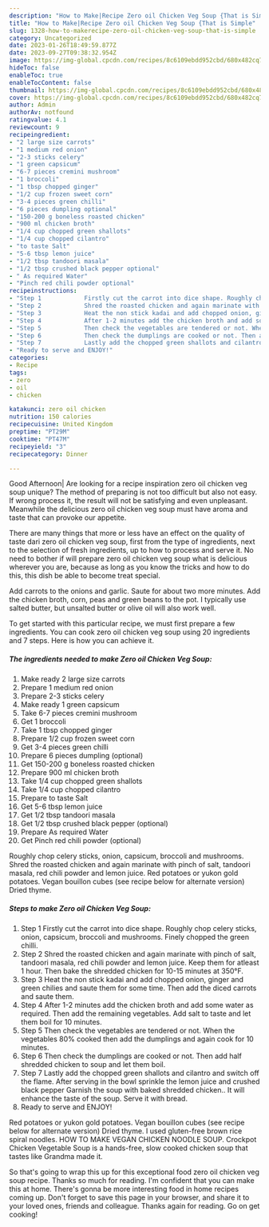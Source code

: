 ```yaml
---
description: "How to Make|Recipe Zero oil Chicken Veg Soup {That is Simple"
title: "How to Make|Recipe Zero oil Chicken Veg Soup {That is Simple"
slug: 1328-how-to-makerecipe-zero-oil-chicken-veg-soup-that-is-simple
category: Uncategorized
date: 2023-01-26T18:49:59.877Z
date: 2023-09-27T09:38:32.954Z
image: https://img-global.cpcdn.com/recipes/8c6109ebdd952cbd/680x482cq70/zero-oil-chicken-veg-soup-recipe-main-photo.jpg
hideToc: false
enableToc: true
enableTocContent: false
thumbnail: https://img-global.cpcdn.com/recipes/8c6109ebdd952cbd/680x482cq70/zero-oil-chicken-veg-soup-recipe-main-photo.jpg
cover: https://img-global.cpcdn.com/recipes/8c6109ebdd952cbd/680x482cq70/zero-oil-chicken-veg-soup-recipe-main-photo.jpg
author: Admin
authorAv: notfound
ratingvalue: 4.1
reviewcount: 9
recipeingredient:
- "2 large size carrots"
- "1 medium red onion"
- "2-3 sticks celery"
- "1 green capsicum"
- "6-7 pieces cremini mushroom"
- "1 broccoli"
- "1 tbsp chopped ginger"
- "1/2 cup frozen sweet corn"
- "3-4 pieces green chilli"
- "6 pieces dumpling optional"
- "150-200 g boneless roasted chicken"
- "900 ml chicken broth"
- "1/4 cup chopped green shallots"
- "1/4 cup chopped cilantro"
- "to taste Salt"
- "5-6 tbsp lemon juice"
- "1/2 tbsp tandoori masala"
- "1/2 tbsp crushed black pepper optional"
- " As required Water"
- "Pinch red chili powder optional"
recipeinstructions:
- "Step 1            Firstly cut the carrot into dice shape. Roughly chop celery sticks, onion, capsicum, broccoli and mushrooms. Finely chopped the green chilli."
- "Step 2            Shred the roasted chicken and again marinate with pinch of salt, tandoori masala, red chili powder and lemon juice. Keep them for atleast 1 hour. Then bake the shredded chicken for 10-15 minutes at 350°F."
- "Step 3            Heat the non stick kadai and add chopped onion, ginger and green chilies and saute them for some time. Then add the diced carrots and saute them."
- "Step 4            After 1-2 minutes add the chicken broth and add some water as required. Then add the remaining vegetables. Add salt to taste and let them boil for 10 minutes."
- "Step 5            Then check the vegetables are tendered or not. When the vegetables 80% cooked then add the dumplings and again cook for 10 minutes."
- "Step 6            Then check the dumplings are cooked or not. Then add half shredded chicken to soup and let them boil."
- "Step 7            Lastly add the chopped green shallots and cilantro and switch off the flame. After serving in the bowl sprinkle the lemon juice and crushed black pepper Garnish the soup with baked shredded chicken.. It will enhance the taste of the soup. Serve it with bread."
- "Ready to serve and ENJOY!"
categories:
- Recipe
tags:
- zero
- oil
- chicken

katakunci: zero oil chicken 
nutrition: 150 calories
recipecuisine: United Kingdom
preptime: "PT29M"
cooktime: "PT47M"
recipeyield: "3"
recipecategory: Dinner

---
```



Good Afternoon| Are looking for a recipe inspiration zero oil chicken veg soup unique? The method of preparing is not too difficult but also not easy. If wrong process it, the result will not be satisfying and even unpleasant. Meanwhile the delicious zero oil chicken veg soup must have aroma and taste that can provoke our appetite.






There are many things that more or less have an effect on the quality of taste dari zero oil chicken veg soup, first from the type of ingredients, next to the selection of fresh ingredients, up to how to process and serve it. No need to bother if will prepare zero oil chicken veg soup what is delicious wherever you are, because as long as you know the tricks and how to do this, this dish be able to become treat  special.


Add carrots to the onions and garlic. Saute for about two more minutes. Add the chicken broth, corn, peas and green beans to the pot. I typically use salted butter, but unsalted butter or olive oil will also work well.


To get started with this particular recipe, we must first prepare a few ingredients. You can cook zero oil chicken veg soup using 20 ingredients and 7 steps. Here is how you can achieve it.

<!--inarticleads1-->

##### The ingredients needed to make Zero oil Chicken Veg Soup:

1. Make ready 2 large size carrots
1. Prepare 1 medium red onion
1. Prepare 2-3 sticks celery
1. Make ready 1 green capsicum
1. Take 6-7 pieces cremini mushroom
1. Get 1 broccoli
1. Take 1 tbsp chopped ginger
1. Prepare 1/2 cup frozen sweet corn
1. Get 3-4 pieces green chilli
1. Prepare 6 pieces dumpling (optional)
1. Get 150-200 g boneless roasted chicken
1. Prepare 900 ml chicken broth
1. Take 1/4 cup chopped green shallots
1. Take 1/4 cup chopped cilantro
1. Prepare to taste Salt
1. Get 5-6 tbsp lemon juice
1. Get 1/2 tbsp tandoori masala
1. Get 1/2 tbsp crushed black pepper (optional)
1. Prepare  As required Water
1. Get Pinch red chili powder (optional)


Roughly chop celery sticks, onion, capsicum, broccoli and mushrooms. Shred the roasted chicken and again marinate with pinch of salt, tandoori masala, red chili powder and lemon juice. Red potatoes or yukon gold potatoes. Vegan bouillon cubes (see recipe below for alternate version) Dried thyme. 

<!--inarticleads2-->

##### Steps to make Zero oil Chicken Veg Soup:

1. Step 1            Firstly cut the carrot into dice shape. Roughly chop celery sticks, onion, capsicum, broccoli and mushrooms. Finely chopped the green chilli.
1. Step 2            Shred the roasted chicken and again marinate with pinch of salt, tandoori masala, red chili powder and lemon juice. Keep them for atleast 1 hour. Then bake the shredded chicken for 10-15 minutes at 350°F.
1. Step 3            Heat the non stick kadai and add chopped onion, ginger and green chilies and saute them for some time. Then add the diced carrots and saute them.
1. Step 4            After 1-2 minutes add the chicken broth and add some water as required. Then add the remaining vegetables. Add salt to taste and let them boil for 10 minutes.
1. Step 5            Then check the vegetables are tendered or not. When the vegetables 80% cooked then add the dumplings and again cook for 10 minutes.
1. Step 6            Then check the dumplings are cooked or not. Then add half shredded chicken to soup and let them boil.
1. Step 7            Lastly add the chopped green shallots and cilantro and switch off the flame. After serving in the bowl sprinkle the lemon juice and crushed black pepper Garnish the soup with baked shredded chicken.. It will enhance the taste of the soup. Serve it with bread.
1. Ready to serve and ENJOY!

Red potatoes or yukon gold potatoes. Vegan bouillon cubes (see recipe below for alternate version) Dried thyme. I used gluten-free brown rice spiral noodles. HOW TO MAKE VEGAN CHICKEN NOODLE SOUP. Crockpot Chicken Vegetable Soup is a hands-free, slow cooked chicken soup that tastes like Grandma made it. 

So that's going to wrap this up for this exceptional food zero oil chicken veg soup recipe. Thanks so much for reading. I'm confident that you can make this at home. There's gonna be more interesting food in home recipes coming up. Don't forget to save this page in your browser, and share it to your loved ones, friends and colleague. Thanks again for reading. Go on get cooking!
